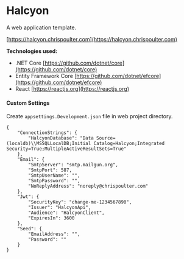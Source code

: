 # Halcyon

A web application template.

[https://halcyon.chrispoulter.com](https://halcyon.chrispoulter.com)

**Technologies used:**

-   .NET Core
    [https://github.com/dotnet/core](https://github.com/dotnet/core)
-   Entity Framework Core
    [https://github.com/dotnet/efcore](https://github.com/dotnet/efcore)
-   React
    [https://reactjs.org](https://reactjs.org)

#### Custom Settings

Create `appsettings.Development.json` file in web project directory.

```
{
    "ConnectionStrings": {
        "HalcyonDatabase": "Data Source=(localdb)\\MSSQLLocalDB;Initial Catalog=Halcyon;Integrated Security=True;MultipleActiveResultSets=True"
    },
    "Email": {
        "SmtpServer": "smtp.mailgun.org",
        "SmtpPort": 587,
        "SmtpUserName": "",
        "SmtpPassword": "",
        "NoReplyAddress": "noreply@chrispoulter.com"
    },
    "Jwt": {
        "SecurityKey": "change-me-1234567890",
        "Issuer": "HalcyonApi",
        "Audience": "HalcyonClient",
        "ExpiresIn": 3600
    },
    "Seed": {
        "EmailAddress": "",
        "Password": ""
    }
}
```
